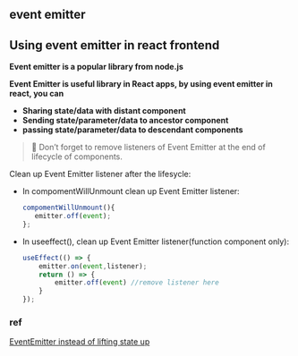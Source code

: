 ## event emitter 

## Using event emitter in react frontend

**Event emitter is a popular library from node.js**

**Event Emitter is useful library in React apps, by using event emitter in react, you can** 

- **Sharing state/data with distant component**
- **Sending state/parameter/data  to ancestor component**
- **passing state/parameter/data to descendant components**


> 📌 Don’t forget to remove listeners of Event Emitter at the end of lifecycle of components.


Clean up Event Emitter listener after the lifesycle:

- In compomentWillUnmount clean up Event Emitter listener:
    
    ```jsx
    compomentWillUnmount(){
       emitter.off(event);
    };
    ```
    
- In useeffect(), clean up Event Emitter listener(function component only):
    
    ```jsx
    useEffect(() => {
    	emitter.on(event,listener);
    	return () => {
    		emitter.off(event) //remove listener here
    	}
    });
    ```
    
### ref
[EventEmitter instead of lifting state up](https://medium.com/@krzakmarek88/eventemitter-instead-of-lifting-state-up-f5f105054a5)
